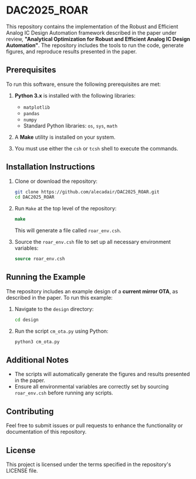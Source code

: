 
# DAC2025_ROAR

This repository contains the implementation of the Robust and Efficient Analog IC Design Automation framework described in the paper under review, **"Analytical Optimization for Robust and Efficient Analog IC Design Automation"**. The repository includes the tools to run the code, generate figures, and reproduce results presented in the paper.

## Prerequisites

To run this software, ensure the following prerequisites are met:

1. **Python 3.x** is installed with the following libraries:
    - `matplotlib`
    - `pandas`
    - `numpy`
    - Standard Python libraries: `os`, `sys`, `math`

2. A **Make** utility is installed on your system.

3. You must use either the `csh` or `tcsh` shell to execute the commands.

## Installation Instructions

1. Clone or download the repository:
    ```bash
    git clone https://github.com/alecadair/DAC2025_ROAR.git
    cd DAC2025_ROAR
    ```

2. Run `Make` at the top level of the repository:
    ```csh
    make
    ```

   This will generate a file called `roar_env.csh`.

3. Source the `roar_env.csh` file to set up all necessary environment variables:
    ```csh
    source roar_env.csh
    ```

## Running the Example

The repository includes an example design of a **current mirror OTA**, as described in the paper. To run this example:

1. Navigate to the `design` directory:
    ```bash
    cd design
    ```

2. Run the script `cm_ota.py` using Python:
    ```bash
    python3 cm_ota.py
    ```

## Additional Notes

- The scripts will automatically generate the figures and results presented in the paper.
- Ensure all environmental variables are correctly set by sourcing `roar_env.csh` before running any scripts.

## Contributing

Feel free to submit issues or pull requests to enhance the functionality or documentation of this repository.

## License

This project is licensed under the terms specified in the repository's LICENSE file.
